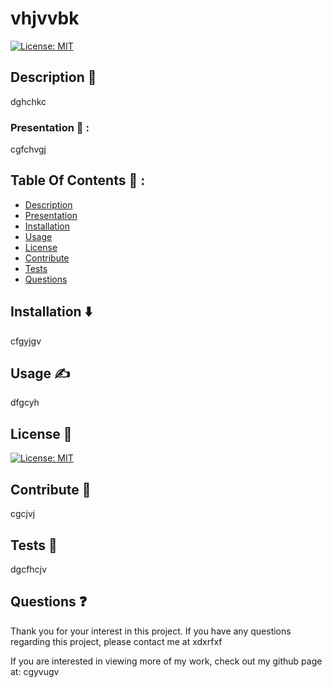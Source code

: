 # vhjvvbk

  [![License: MIT](https://img.shields.io/badge/License-MIT-yellow.svg)](https://opensource.org/licenses/MIT)

  ## Description 📖

  dghchkc

  ### Presentation 🎥 :

  cgfchvgj

  ## Table Of Contents 🧭 :

  * [Description](#description)
  * [Presentation](#presentation)
  * [Installation](#installation)
  * [Usage](#usage)
  * [License](#license)
  * [Contribute](#contribute)
  * [Tests](#tests)
  * [Questions](#questions)


  ## Installation ⬇️

  cfgyjgv

  ## Usage ✍️

  dfgcyh

  ## License 📝

 [![License: MIT](https://img.shields.io/badge/License-MIT-yellow.svg)](https://opensource.org/licenses/MIT)

  ## Contribute 🤝

  cgcjvj

  ## Tests 🧪

 dgcfhcjv

  ## Questions ❓

  Thank you for your interest in this project. If you have any questions regarding this project, please contact me at xdxrfxf

  If you are interested in viewing more of my work, check out my github page at: cgyvugv
